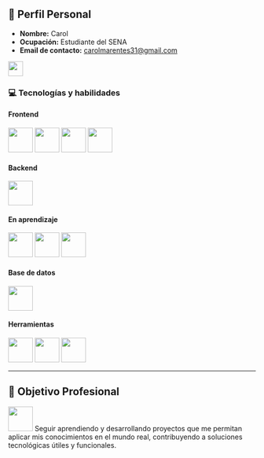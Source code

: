 

## 👤 Perfil Personal

- **Nombre:** Carol 
- **Ocupación:** Estudiante del SENA  
- **Email de contacto:** [carolmarentes31@gmail.com](mailto:carolmarentes31@gmail.com)

 <img src="https://media.giphy.com/media/ObNTw8Uzwy6KQ/giphy.gif" width="30px">

### 💻 Tecnologías y habilidades

#### **Frontend**
<p align="left">
  <img src="https://cdn.jsdelivr.net/gh/devicons/devicon/icons/javascript/javascript-original.svg" width="50"/>
  <img src="https://cdn.jsdelivr.net/gh/devicons/devicon/icons/html5/html5-original.svg" width="50"/>
  <img src="https://cdn.jsdelivr.net/gh/devicons/devicon/icons/css3/css3-original.svg" width="50"/>
  <img src="https://cdn.jsdelivr.net/gh/devicons/devicon/icons/bootstrap/bootstrap-original.svg" width="50"/>

</p>


#### **Backend**
<p align="left">
  <img src="https://cdn.jsdelivr.net/gh/devicons/devicon/icons/php/php-original.svg" width="50"/>
</p> 

#### **En aprendizaje**
<p align="left">
  <img src="https://cdn.jsdelivr.net/gh/devicons/devicon/icons/react/react-original.svg" width="50"/>
  <img src="https://cdn.jsdelivr.net/gh/devicons/devicon/icons/java/java-original.svg" width="50"/>
  <img src="https://cdn.jsdelivr.net/gh/devicons/devicon/icons/spring/spring-original.svg" width="50"/>
</p>

#### **Base de datos**
<p align="left">
  <img src="https://cdn.jsdelivr.net/gh/devicons/devicon/icons/mysql/mysql-original.svg" width="50"/>
</p>  

#### **Herramientas**
<p align="left">
  <img src="https://cdn.jsdelivr.net/gh/devicons/devicon/icons/vscode/vscode-original.svg" width="50"/>
  <img src="https://cdn.jsdelivr.net/gh/devicons/devicon/icons/git/git-original.svg" width="50"/>
  <img src="https://cdn.jsdelivr.net/gh/devicons/devicon/icons/github/github-original.svg" width="50"/>

</p>

---

## 🌟 Objetivo Profesional
 <img src="https://media.giphy.com/media/VgCDAzcKvsR6OM0uWg/giphy.gif" width="50">
 Seguir aprendiendo y desarrollando proyectos que me permitan aplicar mis conocimientos en el mundo real, contribuyendo a soluciones tecnológicas útiles y funcionales.

